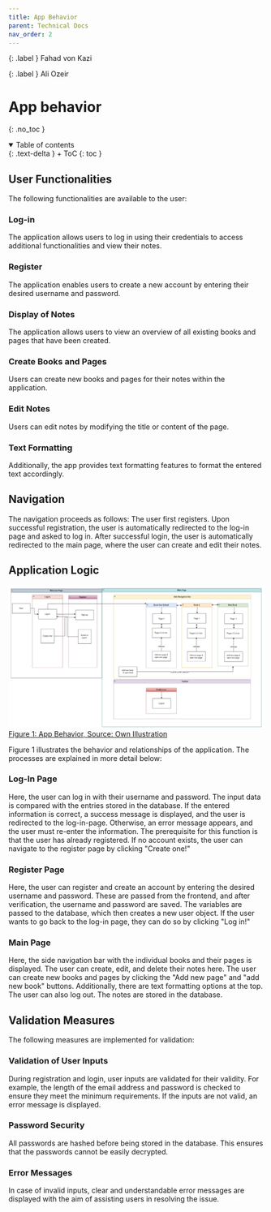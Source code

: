 ```yaml
---
title: App Behavior
parent: Technical Docs
nav_order: 2
---
```


{: .label }
Fahad von Kazi

{: .label }
Ali Ozeir

# App behavior
{: .no_toc }

<details open markdown="block">
{: .text-delta }
<summary>Table of contents</summary>
+ ToC
{: toc }
</details>

## User Functionalities
The following functionalities are available to the user:

### Log-in
The application allows users to log in using their credentials to access additional functionalities and view their notes.

### Register
The application enables users to create a new account by entering their desired username and password.

### Display of Notes
The application allows users to view an overview of all existing books and pages that have been created.

### Create Books and Pages
Users can create new books and pages for their notes within the application.

### Edit Notes
Users can edit notes by modifying the title or content of the page.

### Text Formatting
Additionally, the app provides text formatting features to format the entered text accordingly.

## Navigation
The navigation proceeds as follows: The user first registers. Upon successful registration, the user is automatically redirected to the log-in page and asked to log in. After successful login, the user is automatically redirected to the main page, where the user can create and edit their notes.

## Application Logic
![Figure 1: App Behavior, Source: Own Illustration](docs/assets/images/Appverhalten.png)
[Figure 1: App Behavior, Source: Own Illustration](docs/assets/images/Appverhalten.png)

Figure 1 illustrates the behavior and relationships of the application. The processes are explained in more detail below:

### Log-In Page
Here, the user can log in with their username and password. The input data is compared with the entries stored in the database. If the entered information is correct, a success message is displayed, and the user is redirected to the log-in-page. Otherwise, an error message appears, and the user must re-enter the information. The prerequisite for this function is that the user has already registered. If no account exists, the user can navigate to the register page by clicking "Create one!"

### Register Page
Here, the user can register and create an account by entering the desired username and password. These are passed from the frontend, and after verification, the username and password are saved. The variables are passed to the database, which then creates a new user object. If the user wants to go back to the log-in page, they can do so by clicking "Log in!"

### Main Page
Here, the side navigation bar with the individual books and their pages is displayed. The user can create, edit, and delete their notes here. The user can create new books and pages by clicking the "Add new page" and "add new book" buttons. Additionally, there are text formatting options at the top. The user can also log out. The notes are stored in the database.

## Validation Measures
The following measures are implemented for validation:

### Validation of User Inputs
During registration and login, user inputs are validated for their validity. For example, the length of the email address and password is checked to ensure they meet the minimum requirements. If the inputs are not valid, an error message is displayed.

### Password Security
All passwords are hashed before being stored in the database. This ensures that the passwords cannot be easily decrypted.

### Error Messages
In case of invalid inputs, clear and understandable error messages are displayed with the aim of assisting users in resolving the issue.


